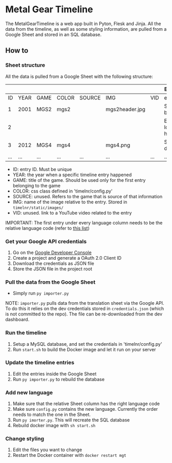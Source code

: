 # Metal Gear Timeline

The MetalGearTimeline is a web app built in Pyton, Flesk and Jinja. All the data from the timeline, as well as some styling information, are pulled from a Google Sheet and stored in an SQL database.

## How to

### Sheet structure

All the data is pulled from a Google Sheet with the following structure:

|     |      |      |       |        |                |     | ENGLISH            | ITALIAN        | ... |
| --- | ---- | ---- | ----- | ------ | -------------- | --- | ------------------ | -------------- | --- |
| ID  | YEAR | GAME | COLOR | SOURCE | IMG            | VID | en                 | it             | ... |
| 1   | 2001 | MGS2 | mgs2  |        | mgs2header.jpg |     | Snake is born      | Nasce Snake    | ... |
| 2   |      |      |       |        |                |     | Everyone loves him | Tutti lo amano | ... |
| 3   | 2012 | MGS4 | mgs4  |        | mgs4.png       |     | Snake is dead      | Muore Snake    | ... |
| ... | ...  | ...  | ...   | ...    | ...            | ... | ...                | ...            | ... |

- ID: entry ID. Must be unique
- YEAR: the year when a specific timeline entry happened
- GAME: title of the game. Should be used only for the first entry belonging to the game
- COLOR: css class defined in 'timelnr/config.py'
- SOURCE: unused. Refers to the game that is source of that information
- IMG: name of the image relative to the entry. Stored in `timelnr/static/images/`
- VID: unused. link to a YouTube video related to the entry

IMPORTANT: The first entry under every language column needs to be the relative language code (refer to [this list](https://en.wikipedia.org/wiki/List_of_ISO_639-1_codes))

### Get your Google API credentials

1. Go on the [Google Developer Console](https://console.developers.google.com)
2. Create a project and generate a OAuth 2.0 Client ID
3. Download the credentials as JSON file
4. Store the JSON file in the project root

### Pull the data from the Google Sheet

- Simply run `py importer.py`

NOTE: `importer.py` pulls data from the translation sheet via the Google API. To do this it relies on the dev credentials stored in `credentials.json` (which is not committed to the repo). The file can be re-downloaded from the dev dashboard.

### Run the timeline

1. Setup a MySQL database, and set the credentials in 'timelnr/config.py'
2. Run `start.sh` to build the Docker image and let it run on your server

### Update the timeline entries

1. Edit the entries inside the Google Sheet
2. Run `py importer.py` to rebuild the database

### Add new language

1. Make sure that the relative Sheet column has the right language code
2. Make sure `config.py` contains the new language. Currently the order needs to match the one in the Sheet.
3. Run `py imorter.py`. This will recreate the SQL database
4. Rebuild docker image with `sh start.sh`

### Change styling

1. Edit the files you want to change
2. Restart the Docker container with `docker restart mgt`
